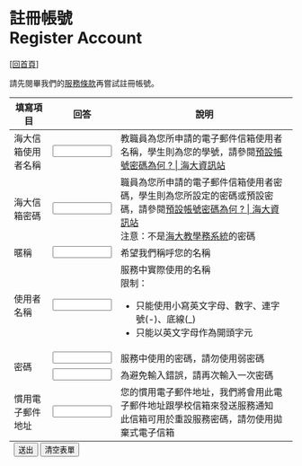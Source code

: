 # 註冊帳號<br />Register Account

[[回首頁](/)]

請先閱畢我們的[服務條款](/terms.markdown)再嘗試註冊帳號。

<form id="registration-form" method="post" action="/cgi-bin/register-user.cgi">
	<table>
		<thead>
			<tr>
				<th>填寫項目</th><th>回答</th><th>說明</th>
			</tr>
		</thead>
		<tfoot>
			<tr>
				<td colspan="3">
					<input id="submit" type="submit" value="送出" />
					<input id="reset" type="reset" value="清空表單" />
				</td>
			</tr>
		</tfoot>
		<tbody>
			<tr>
				<td>海大信箱使用者名稱</td><td><input name="ntouwebmail_id" type="text" size="10" maxlength="30" /></td><td>教職員為您所申請的電子郵件信箱使用者名稱，學生則為您的學號，請參閱<a href="http://infosec.ntou.edu.tw/?p=174" target="_blank">預設帳號密碼為何 ? &#x007c; 海大資訊站</a></td>
			</tr>
			<tr>
				<td>海大信箱密碼</td><td><input name="ntouwebmail_password" type="text" size="10" maxlength="30" /></td><td>職員為您所申請的電子郵件信箱使用者密碼，學生則為您所設定的密碼或預設密碼，請參閱<a href="http://infosec.ntou.edu.tw/?p=174" target="_blank">預設帳號密碼為何 ? &#x007c; 海大資訊站</a><br />注意：不是<a href="http://ais.ntou.edu.tw" target="_blank">海大教學務系統</a>的密碼</td>
			</tr>
			<tr>
				<td>暱稱</td><td><input name="nickname" type="text" size="10" maxlength="20" /></td><td>希望我們稱呼您的名稱</td> 
			</tr>
			<tr>
				<td>使用者名稱</td><td><input name="username" type="text" size="10" maxlength="20"  /></td><td>服務中實際使用的名稱<br />
	限制：<br />
	<ul>
		<li>只能使用小寫英文字母、數字、連字號(-)、底線(_)</li>
		<li>只能以英文字母作為開頭字元</li>
	</ul>
				</td>
			</tr>
			<tr>
				<td rowspan="2">密碼</td><td><input name="password" type="password" size="10" maxlength="100" /></td><td>服務中使用的密碼，請勿使用弱密碼</td>
			</tr>
			<tr>
				<!-- <td>密碼</td> --><td><input name="password-again" type="password" size="10" maxlength="100" /></td><td>為避免輸入錯誤，請再次輸入一次密碼</td>
			</tr>
			<tr>
				<td>慣用電子郵件地址</td><td><input name="perferred-email-address" type="text" size="10" maxlength="254" /><!-- [standards - What is the longest possible email address? - Stack Overflow](http://stackoverflow.com/questions/7717573/what-is-the-longest-possible-email-address#7717596) --></td><td>您的慣用電子郵件地址，我們將會用此電子郵件地址跟學校信箱來發送服務通知<br />此信箱可用於重設服務密碼，請勿使用拋棄式電子信箱</td>
			</tr>
		</tbody>
	</table>
</form>
